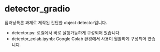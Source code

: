 # detector_gradio
딥러닝특론 과제로 제작된 간단한 object detector입니다.

- detector.py: 로컬에서 바로 실행가능하게 구성되어 있습니다.
- detector_colab.ipynb: Google Colab 환경에서 사용이 월활하게 구성되어 있습니디.

